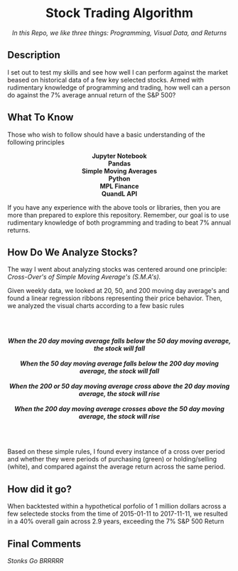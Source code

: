 <h1 align="center">
	<b> Stock Trading Algorithm </b>
</h1>

<p align="center"> <i> 
In this Repo, we like three things: Programming, Visual Data, and Returns
	</i>
<p> 
	

## Description

<div> 
I set out to test my skills and see how well I can perform against the market beased on historical data of a few key selected stocks. Armed with rudimentary knowledge of programming and trading, how well can a person do against the 7% average annual return of the S&P 500?
</div> 
	
## What To Know


	  
<div> 
	<p> Those who wish to follow should have a basic understanding of the following principles
	<p align="center"> <b> Jupyter Notebook <br /> Pandas <br /> Simple Moving Averages <br /> Python <br /> MPL Finance <br /> QuandL API </b> </p>

</div>

If you have any experience with the above tools or libraries, then you are more than prepared to explore this repository. Remember, our goal is to use rudimentary knowledge of both programming and trading to beat 7% annual returns.

## How Do We Analyze Stocks? 

The way I went about analyzing stocks was centered around one principle: *Cross-Over's of Simple Moving Average's (S.M.A's).*

Given weekly data, we looked at 20, 50, and 200 moving day average's and found a linear regression ribbons representing their price behavior. Then, we analyzed the visual charts according to a few basic rules

<br />
<br />

<p align="center"> 
	<b> <i>
	When the 20 day moving average falls below the 50 day moving average, the stock will fall <br />
	<br /> When the 50 day moving average falls below the 200 day moving average, the stock will fall <br />
	<br /> When the 200 or 50 day moving average cross above the 20 day moving average, the stock will rise <br />
	<br /> When the 200 day moving average crosses above the 50 day moving average, the stock will rise <br />
		</i> </b>

</p>

<br />
<br />

Based on these simple rules, I found every instance of a cross over period and whether they were periods of purchasing (green) or holding/selling (white), and compared against the average return across the same period.

## How did it go?


When backtested within a hypothetical porfolio of 1 million dollars across a few selectede stocks from the time of 2015-01-11 to 2017-11-11, we resulted in a 40% overall gain across 2.9 years, exceeding the 7% S&P 500 Return

## Final Comments

*Stonks Go BRRRRR*
